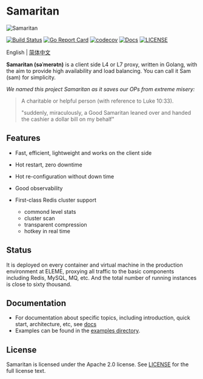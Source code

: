 # Samaritan

![Samaritan](docs/src/images/logo.png)

[![Build Status](https://travis-ci.org/samaritan-proxy/samaritan.svg?branch=master)](https://travis-ci.org/samaritan-proxy/samaritan)
[![Go Report Card](https://goreportcard.com/badge/github.com/samaritan-proxy/samaritan)](https://goreportcard.com/report/github.com/samaritan-proxy/samaritan)
[![codecov](https://codecov.io/gh/samaritan-proxy/samaritan/branch/master/graph/badge.svg)](https://codecov.io/gh/samaritan-proxy/samaritan)
[![Docs](https://img.shields.io/badge/docs-latest-green.svg)](https://samaritan-proxy.github.io/docs/)
[![LICENSE](https://img.shields.io/github/license/samaritan-proxy/samaritan.svg?style=flat-square)](https://github.com/samaritan-proxy/samaritan/blob/master/LICENSE)

English | [简体中文](./README-zh_CN.md)

**Samaritan (səˈmerətn)** is a client side L4 or L7 proxy, written in Golang, with the aim to provide high availability and load balancing. You can call it Sam (sam) for simplicity.

_We named this project Samaritan as it saves our OPs from extreme misery:_

> A charitable or helpful person (with reference to Luke 10:33).
>
> "suddenly, miraculously, a Good Samaritan leaned over and handed the cashier a dollar bill on my behalf"

## Features

- Fast, efficient, lightweight and works on the client side

- Hot restart, zero downtime

- Hot re-configuration without down time

- Good observability

- First-class Redis cluster support
    - commond level stats
    - cluster scan
    - transparent compression
    - hotkey in real time

## Status

It is deployed on every container and virtual machine in the production environment at ELEME, proxying all traffic to the basic components including Redis, MySQL, MQ, etc.
And the total number of running instances is close to sixty thousand.

## Documentation

- For documentation about specific topics, including introduction, quick start, architecture, etc, see [docs](https://samaritan-proxy.github.io/docs/)
- Examples can be found in the [examples directory](examples/).

## License

Samaritan is licensed under the Apache 2.0 license. See [LICENSE](LICENSE) for the full license text.
